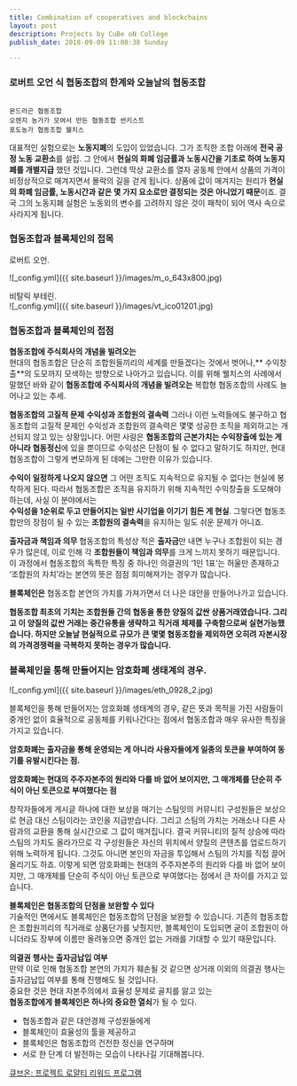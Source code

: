 ```yaml
---
title: Combination of cooperatives and blockchains
layout: post
description: Projects by CuBe oN College
publish_date: 2018-09-09 11:08:38 Sunday

---
```


### 로버트 오언 식 협동조합의 한계와 오늘날의 협동조합  

```

몬드라곤 협동조합  
오렌지 농가가 모여서 만든 협동조합 썬키스트
포도농가 협동조합 웰치스  

```


대표적인 실험으로는 **노동지폐**의 도입이 있었습니다. 
그가 조직한 조합 아래에 **전국 공정 노동 교환소**를 설립.
그 안에서 **현실의 화폐 임금률과 노동시간을 기초로 하여 노동지폐를 개별지급** 했던 것입니다. 
그런데 막상 교환소를 열자 공동체 안에서 상품의 가격이 비정상적으로 매겨지면서 몰락의 길을 걷게 됩니다. 
상품에 값이 매겨지는 원리가 **현실의 화폐 임금률, 노동시간과 같은 몇 가지 요소로만 결정되는 것은 아니었기 때문**이죠. 
결국 그의 노동지폐 실험은 노동외의 변수를 고려하지 않은 것이 패착이 되어 역사 속으로 사라지게 됩니다.  


### 협동조합과 블록체인의 접목
로버트 오언.

![_config.yml]({{ site.baseurl }}/images/m_o_643x800.jpg)  

비탈릭 부테린.  
![_config.yml]({{ site.baseurl }}/images/vt_ico01201.jpg)

### 협동조합과 블록체인의 접점
**협동조합에 주식회사의 개념을 빌려오는**  
현대의 협동조합은 단순히 조합원들끼리의 세계를 만들겠다는 것에서 벗어나,** 수익창출**의 도모까지 모색하는 방향으로 나아가고 있습니다. 
이를 위해 웰치스의 사례에서 말했던 바와 같이 **협동조합에 주식회사의 개념을 빌려오는** 복합형 협동조합의 사례도 늘어나고 있는 추세.

**협동조합의 고질적 문제**
**수익성과 조합원의 결속력**
그러나 이런 노력들에도 불구하고 협동조합의 고질적 문제인 수익성과 조합원의 결속력은 몇몇 성공한 조직을 제외하고는 개선되지 않고 있는 상황입니다. 
어떤 사람은 **협동조합의 근본가치는 수익창출에 있는 게 아니라 협동정신**에 있을 뿐이므로 수익성은 단점이 될 수 없다고 말하기도 하지만, 
현대 협동조합이 그렇게 변모하게 된 데에는 그만한 이유가 있습니다. 

**수익이 일정하게 나오지 않으면**
그 어떤 조직도 지속적으로 유지될 수 없다는 현실에 봉착하게 된다.
따라서 협동조합은 조직을 유지하기 위해 지속적인 수익창출을 도모해야 하는데, 사실 이 분야에서는   
**수익성을 1순위로 두고 만들어지는 일반 사기업을 이기기 힘든 게 현실**. 
그렇다면 협동조합만의 장점이 될 수 있는 **조합원의 결속력**을 유지하는 일도 쉬운 문제가 아니죠. 

**출자금과 책임과 의무**
협동조합의 특성상 적은 **출자금**만 내면 누구나 조합원이 되는 경우가 많은데, 이로 인해 각 **조합원들이 책임과 의무**를 크게 느끼지 못하기 때문입니다. 이 과정에서 협동조합의 독특한 특징 중 하나인 의결권의 ‘1인 1표’는 허울만 존재하고 ‘조합원의 자치’라는 본연의 뜻은 점점 희미해져가는 경우가 많습니다.

 **블록체인은**  협동조합 본연의 가치를 가져가면서 더 나은 대안을 만들어나가고 있습니다.  

**협동조합 최초의 기치는 조합원들 간의 협동을 통한 양질의 값싼 상품거래였습니다. 그리고 이 양질의 값싼 거래는 중간유통을 생략하고 직거래 체제를 구축함으로써 실현가능했습니다. 하지만 오늘날 현실적으로 규모가 큰 몇몇 협동조합을 제외하면 오히려 자본시장의 가격경쟁력을 극복하지 못하는 경우가 많습니다.**

### 블록체인을 통해 만들어지는 암호화폐 생태계의 경우.  

![_config.yml]({{ site.baseurl }}/images/eth_0928_2.jpg)

블록체인을 통해 만들어지는 암호화폐 생태계의 경우, 같은 뜻과 목적을 가진 사람들이 중개인 없이 효율적으로 공동체를 키워나간다는 점에서 협동조합과 매우 유사한 특징을 가지고 있습니다. 

**암호화폐는 출자금을 통해 운영되는 게 아니라 사용자들에게 일종의 토큰을 부여하여 동기를 유발시킨다는 점.**


**암호화폐는 현대의 주주자본주의 원리와 다를 바 없어 보이지만, 그 매개체를 단순히 주식이 아닌 토큰으로 부여했다는 점**  

창작자들에게 게시글 하나에 대한 보상을 매기는 스팀잇의 커뮤니티 구성원들은 보상으로 현금 대신 스팀이라는 코인을 지급받습니다. 그리고 스팀의 가치는 거래소나 다른 사람과의 교환을 통해 실시간으로 그 값이 매겨집니다. 결국 커뮤니티의 질적 상승에 따라 스팀의 가치도 올라가므로 각 구성원들은 자신의 위치에서 양질의 콘텐츠를 업로드하기 위해 노력하게 됩니다. 그것도 아니면 본인의 자금을 투입해서 스팀의 가치를 직접 끌어올리기도 하죠. 이렇게 되면 암호화폐는 현대의 주주자본주의 원리와 다를 바 없어 보이지만, 그 매개체를 단순히 주식이 아닌 토큰으로 부여했다는 점에서 큰 차이를 가지고 있습니다.

**블록체인은 협동조합의 단점을 보완할 수 있다**  
기술적인 면에서도 블록체인은 협동조합의 단점을 보완할 수 있습니다. 
기존의 협동조합은 조합원끼리의 직거래로 상품단가를 낮췄지만, 블록체인이 도입되면 굳이 조합원이 아니더라도 장부에 이름만 올려놓으면 중개인 없는 거래를 기대할 수 있기 때문입니다. 

 **의결권 행사는 출자금납입 여부**  
만약 이로 인해 협동조합 본연의 가치가 훼손될 것 같으면 상거래 이외의 의결권 행사는 출자금납입 여부를 통해 진행해도 될 것입니다.   
중요한 것은 현대 자본주의에서 효율성 문제로 골치를 앓고 있는   
**협동조합에게 블록체인은 하나의 중요한 열쇠**가 될 수 있다.   

- 협동조합과 같은 대안경제 구성원들에게 
- 블록체인이 효율성의 툴을 제공하고
- 블록체인은 협동조합의 건전한 정신을 연구하며 
- 서로 한 단계 더 발전하는 모습이 나타나길 기대해봅니다.



[큐브온: 프로젝트 로얄티 리워드 프로그램](https://wooriapt.github.io/Loyalty-Programs)
